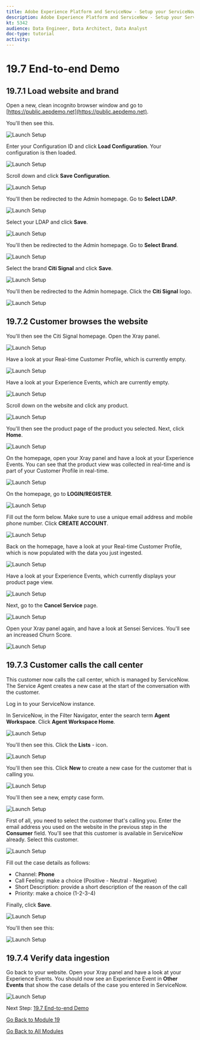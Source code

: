 ```yaml
---
title: Adobe Experience Platform and ServiceNow - Setup your ServiceNow Flow
description: Adobe Experience Platform and ServiceNow - Setup your ServiceNow Flow
kt: 5342
audience: Data Engineer, Data Architect, Data Analyst
doc-type: tutorial
activity: 
---
```


# 19.7 End-to-end Demo

## 19.7.1 Load website and brand

Open a new, clean incognito browser window and go to [https://public.aepdemo.net](https://public.aepdemo.net). 

You'll then see this. 

![Launch Setup](./images/demo1.png)

Enter your Configuration ID and click **Load Configuration**. Your configuration is then loaded.

![Launch Setup](./images/demo2.png)

Scroll down and click **Save Configuration**.

![Launch Setup](./images/demo3.png)

You'll then be redirected to the Admin homepage. Go to **Select LDAP**.

![Launch Setup](./images/demo4.png)

Select your LDAP and click **Save**.

![Launch Setup](./images/demo5.png)

You'll then be redirected to the Admin homepage. Go to **Select Brand**.

![Launch Setup](./images/demo6.png)

Select the brand **Citi Signal** and click **Save**.

![Launch Setup](./images/demo7.png)

You'll then be redirected to the Admin homepage. Click the **Citi Signal** logo.

![Launch Setup](./images/demo8.png)

## 19.7.2 Customer browses the website

You'll then see the Citi Signal homepage. Open the Xray panel.

![Launch Setup](./images/demo9.png)

Have a look at your Real-time Customer Profile, which is currently empty.

![Launch Setup](./images/demo10.png)

Have a look at your Experience Events, which are currently empty.

![Launch Setup](./images/demo11.png)

Scroll down on the website and click any product.

![Launch Setup](./images/demo13.png)

You'll then see the product page of the product you selected. Next, click **Home**.

![Launch Setup](./images/demo12.png)

On the homepage, open your Xray panel and have a look at your Experience Events. You can see that the product view was collected in real-time and is part of your Customer Profile in real-time.

![Launch Setup](./images/demo14.png)

On the homepage, go to **LOGIN/REGISTER**.

![Launch Setup](./images/demo15.png)

Fill out the form below. Make sure to use a unique email address and mobile phone number. Click **CREATE ACCOUNT**.

![Launch Setup](./images/demo16.png)

Back on the homepage, have a look at your Real-time Customer Profile, which is now populated with the data you just ingested.

![Launch Setup](./images/demo17.png)

Have a look at your Experience Events, which currently displays your product page view.

![Launch Setup](./images/demo18.png)

Next, go to the **Cancel Service** page.

![Launch Setup](./images/demo19.png)

Open your Xray panel again, and have a look at Sensei Services. You'll see an increased Churn Score.

![Launch Setup](./images/demo20.png)

## 19.7.3 Customer calls the call center

This customer now calls the call center, which is managed by ServiceNow. The Service Agent creates a new case at the start of the conversation with the customer.

Log in to your ServiceNow instance.

In ServiceNow, in the Filter Navigator, enter the search term **Agent Workspace**. Click **Agent Workspace Home**. 

![Launch Setup](./images/democase1.png)

You'll then see this. Click the **Lists** - icon.

![Launch Setup](./images/democase2.png)

You'll then see this. Click **New** to create a new case for the customer that is calling you.

![Launch Setup](./images/democase3.png)

You'll then see a new, empty case form.

![Launch Setup](./images/democase4.png)

First of all, you need to select the customer that's calling you. Enter the email address you used on the website in the previous step in the **Consumer** field. You'll see that this customer is available in ServiceNow already. Select this customer.

![Launch Setup](./images/democase5.png)

Fill out the case details as follows:

- Channel: **Phone**
- Call Feeling: make a choice (Positive - Neutral - Negative)
- Short Description: provide a short description of the reason of the call
- Priority: make a choice (1-2-3-4)

Finally, click **Save**.

![Launch Setup](./images/democase6.png)

You'll then see this:

![Launch Setup](./images/democase7.png)

## 19.7.4 Verify data ingestion

Go back to your website. Open your Xray panel and have a look at your Experience Events. You should now see an Experience Event in **Other Events** that show the case details of the case you entered in ServiceNow.

![Launch Setup](./images/demo21.png)

Next Step: [19.7 End-to-end Demo](./ex7.md)

[Go Back to Module 19](./call-center-servicenow.md)

[Go Back to All Modules](./../../overview.md)